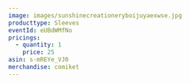 ```yaml
---
image: images/sunshinecreationeryboijuyaexwse.jpg
producttype: Sleeves
eventId: eUBdWMfNo
pricings:
  - quantity: 1
    price: 25
asin: s-mREYe_VJ0
merchandise: comiket
---
```

